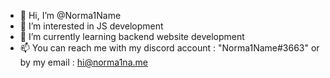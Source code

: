 - 👋 Hi, I’m @Norma1Name
- 👀 I’m interested in JS development
- 🌱 I’m currently learning backend website development
- 📫 You can reach me with my discord account : "Norma1Name#3663" or by my email : hi@norma1na.me
